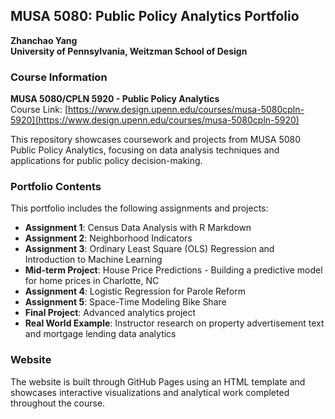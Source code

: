 ## MUSA 5080: Public Policy Analytics Portfolio

**Zhanchao Yang**  
**University of Pennsylvania, Weitzman School of Design**

### Course Information

**MUSA 5080/CPLN 5920 - Public Policy Analytics**  
Course Link: [https://www.design.upenn.edu/courses/musa-5080cpln-5920](https://www.design.upenn.edu/courses/musa-5080cpln-5920)

This repository showcases coursework and projects from MUSA 5080 Public Policy Analytics, focusing on data analysis techniques and applications for public policy decision-making.

### Portfolio Contents

This portfolio includes the following assignments and projects:

- **Assignment 1**: Census Data Analysis with R Markdown
- **Assignment 2**: Neighborhood Indicators  
- **Assignment 3**: Ordinary Least Square (OLS) Regression and Introduction to Machine Learning
- **Mid-term Project**: House Price Predictions - Building a predictive model for home prices in Charlotte, NC
- **Assignment 4**: Logistic Regression for Parole Reform
- **Assignment 5**: Space-Time Modeling Bike Share
- **Final Project**: Advanced analytics project
- **Real World Example**: Instructor research on property advertisement text and mortgage lending data analytics

### Website

The website is built through GitHub Pages using an HTML template and showcases interactive visualizations and analytical work completed throughout the course.

